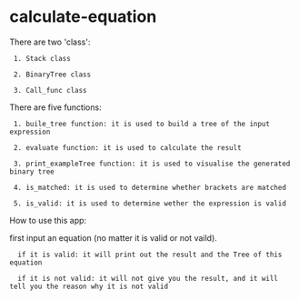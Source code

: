 # calculate-equation

There are two 'class':
     
     1. Stack class
     
     2. BinaryTree class
     
     3. Call_func class

There are five functions:
     
     1. buile_tree function: it is used to build a tree of the input expression
     
     2. evaluate function: it is used to calculate the result
     
     3. print_exampleTree function: it is used to visualise the generated binary tree
     
     4. is_matched: it is used to determine whether brackets are matched
     
     5. is_valid: it is used to determine wether the expression is valid

How to use this app:
  
  first input an equation (no matter it is valid or not vaild).

      if it is valid: it will print out the result and the Tree of this equation

      if it is not valid: it will not give you the result, and it will tell you the reason why it is not valid
